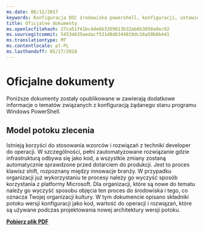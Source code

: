 ```yaml
---
ms.date: 06/12/2017
keywords: Konfiguracja DSC środowiska powershell, konfiguracji, ustawienia
title: Oficjalne dokumenty
ms.openlocfilehash: 27ca51f41bc4de6b3359813b32ab6b3850a8ec92
ms.sourcegitcommit: 54534635eedacf531d8d6344019dc16a50b8b441
ms.translationtype: MT
ms.contentlocale: pl-PL
ms.lasthandoff: 05/17/2018
---
```

# <a name="whitepapers"></a>Oficjalne dokumenty

Poniższe dokumenty zostały opublikowane w zawierają dodatkowe informacje o tematów związanych z konfiguracją żądanego stanu programu Windows PowerShell.

## <a name="the-release-pipeline-model"></a>Model potoku zlecenia
Istnieją korzyści do stosowania wzorców i rozwiązań z techniki developer do operacji. W szczególności, pełni zautomatyzowane rozwiązanie gdzie infrastrukturą odbywa się jako kod, a wszystkie zmiany zostaną automatycznie sprawdzone przed dotarciem do produkcji. Jest to proces klawisz shift, rozpoznany między innowacje branży. W przypadku organizacji już wykorzystaniu te procesy należy go wyczyść sposób korzystania z platformy Microsoft. Dla organizacji, które są nowe do tematu należy go wyczyść sposobu objęcia ten proces do środowiska i tego, co oznacza Twojej organizacji kultury. W tym dokumencie opisano składniki potoku wersji konfiguracji jako kod, wartość do operacji i rozwiązań, które są używane podczas projektowania nowej architektury wersji potoku.

**[Pobierz plik PDF](http://aka.ms/thereleasepipelinemodelpdf)**